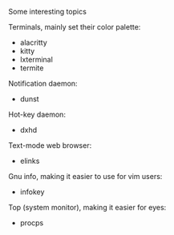 Some interesting topics

Terminals, mainly set their color palette:
- alacritty
- kitty
- lxterminal
- termite

Notification daemon:
- dunst

Hot-key daemon:
- dxhd

Text-mode web browser:
- elinks

Gnu info, making it easier to use for vim users:
- infokey

Top (system monitor), making it easier for eyes:
- procps
